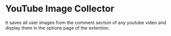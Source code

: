 # YouTube Image Collector

It saves all user images from the comment section of any youtube video and display them in the options page of the extention.
